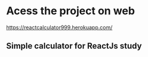 # Acess the project on web

https://reactcalculator999.herokuapp.com/

## Simple calculator for ReactJs study

